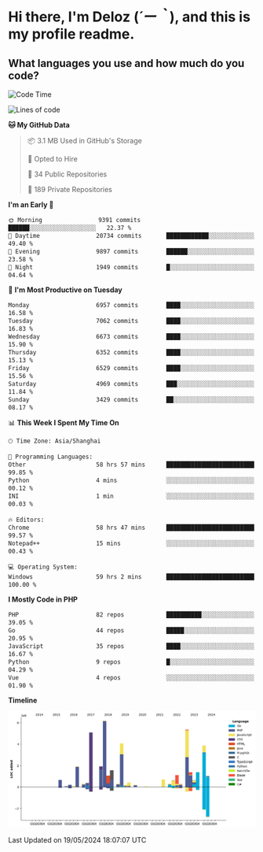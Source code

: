 # **Hi there, I'm Deloz (*´ー｀*), and this is my profile readme.**

## **What languages you use and how much do you code?**

<!--START_SECTION:waka-->
![Code Time](http://img.shields.io/badge/Code%20Time-4%2C026%20hrs%2037%20mins-blue)

![Lines of code](https://img.shields.io/badge/From%20Hello%20World%20I%27ve%20Written-41.0%20million%20lines%20of%20code-blue)

**🐱 My GitHub Data** 

> 📦 3.1 MB Used in GitHub's Storage 
 > 
> 💼 Opted to Hire
 > 
> 📜 34 Public Repositories 
 > 
> 🔑 189 Private Repositories 
 > 
**I'm an Early 🐤** 

```text
🌞 Morning                9391 commits        ██████░░░░░░░░░░░░░░░░░░░   22.37 % 
🌆 Daytime                20734 commits       ████████████░░░░░░░░░░░░░   49.40 % 
🌃 Evening                9897 commits        ██████░░░░░░░░░░░░░░░░░░░   23.58 % 
🌙 Night                  1949 commits        █░░░░░░░░░░░░░░░░░░░░░░░░   04.64 % 
```
📅 **I'm Most Productive on Tuesday** 

```text
Monday                   6957 commits        ████░░░░░░░░░░░░░░░░░░░░░   16.58 % 
Tuesday                  7062 commits        ████░░░░░░░░░░░░░░░░░░░░░   16.83 % 
Wednesday                6673 commits        ████░░░░░░░░░░░░░░░░░░░░░   15.90 % 
Thursday                 6352 commits        ████░░░░░░░░░░░░░░░░░░░░░   15.13 % 
Friday                   6529 commits        ████░░░░░░░░░░░░░░░░░░░░░   15.56 % 
Saturday                 4969 commits        ███░░░░░░░░░░░░░░░░░░░░░░   11.84 % 
Sunday                   3429 commits        ██░░░░░░░░░░░░░░░░░░░░░░░   08.17 % 
```


📊 **This Week I Spent My Time On** 

```text
🕑︎ Time Zone: Asia/Shanghai

💬 Programming Languages: 
Other                    58 hrs 57 mins      █████████████████████████   99.85 % 
Python                   4 mins              ░░░░░░░░░░░░░░░░░░░░░░░░░   00.12 % 
INI                      1 min               ░░░░░░░░░░░░░░░░░░░░░░░░░   00.03 % 

🔥 Editors: 
Chrome                   58 hrs 47 mins      █████████████████████████   99.57 % 
Notepad++                15 mins             ░░░░░░░░░░░░░░░░░░░░░░░░░   00.43 % 

💻 Operating System: 
Windows                  59 hrs 2 mins       █████████████████████████   100.00 % 
```

**I Mostly Code in PHP** 

```text
PHP                      82 repos            ██████████░░░░░░░░░░░░░░░   39.05 % 
Go                       44 repos            █████░░░░░░░░░░░░░░░░░░░░   20.95 % 
JavaScript               35 repos            ████░░░░░░░░░░░░░░░░░░░░░   16.67 % 
Python                   9 repos             █░░░░░░░░░░░░░░░░░░░░░░░░   04.29 % 
Vue                      4 repos             ░░░░░░░░░░░░░░░░░░░░░░░░░   01.90 % 
```



**Timeline**

![Lines of Code chart](https://raw.githubusercontent.com/deloz/deloz/main/assets/bar_graph.png)


 Last Updated on 19/05/2024 18:07:07 UTC
<!--END_SECTION:waka-->
